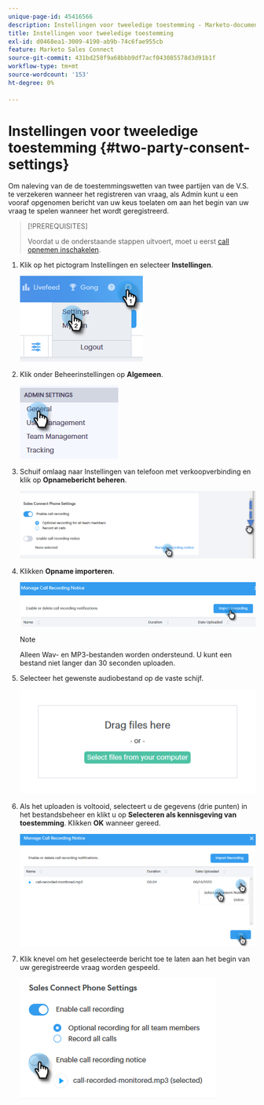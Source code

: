 ```yaml
---
unique-page-id: 45416566
description: Instellingen voor tweeledige toestemming - Marketo-documenten - productdocumentatie
title: Instellingen voor tweeledige toestemming
exl-id: d0468ea1-3009-4190-ab9b-74c6fae955cb
feature: Marketo Sales Connect
source-git-commit: 431bd258f9a68bbb9df7acf043085578d3d91b1f
workflow-type: tm+mt
source-wordcount: '153'
ht-degree: 0%

---
```


# Instellingen voor tweeledige toestemming {#two-party-consent-settings}

Om naleving van de de toestemmingswetten van twee partijen van de V.S. te verzekeren wanneer het registreren van vraag, als Admin kunt u een vooraf opgenomen bericht van uw keus toelaten om aan het begin van uw vraag te spelen wanneer het wordt geregistreerd.

>[!PREREQUISITES]
>
>Voordat u de onderstaande stappen uitvoert, moet u eerst [call opnemen inschakelen](/help/marketo/product-docs/marketo-sales-connect/phone/enable-call-recording.md).

1. Klik op het pictogram Instellingen en selecteer **Instellingen**.

   ![](assets/one-1.png)

1. Klik onder Beheerinstellingen op **Algemeen**.

   ![](assets/two-1.png)

1. Schuif omlaag naar Instellingen van telefoon met verkoopverbinding en klik op **Opnamebericht beheren**.

   ![](assets/three-1.png)

1. Klikken **Opname importeren**.

   ![](assets/four-1.png)

   >[!NOTE]
   >
   >Alleen Wav- en MP3-bestanden worden ondersteund. U kunt een bestand niet langer dan 30 seconden uploaden.

1. Selecteer het gewenste audiobestand op de vaste schijf.

   ![](assets/five.png)

1. Als het uploaden is voltooid, selecteert u de gegevens (drie punten) in het bestandsbeheer en klikt u op **Selecteren als kennisgeving van toestemming**. Klikken **OK** wanneer gereed.

   ![](assets/six.png)

1. Klik knevel om het geselecteerde bericht toe te laten aan het begin van uw geregistreerde vraag worden gespeeld.

   ![](assets/seven.png)
